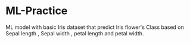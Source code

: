 # ML-Practice
ML model with basic Iris dataset that predict Iris flower's Class based on Sepal length , Sepal width , petal length and petal width. 
